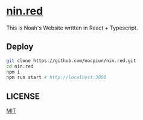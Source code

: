 # [nin.red](https://nin.red)

This is Noah's Website written in React + Typescript.

## Deploy

```bash
git clone https://github.com/nocpiun/nin.red.git
cd nin.red
npm i
npm run start # http://localhost:3000
```

## LICENSE

[MIT](./LICENSE)

